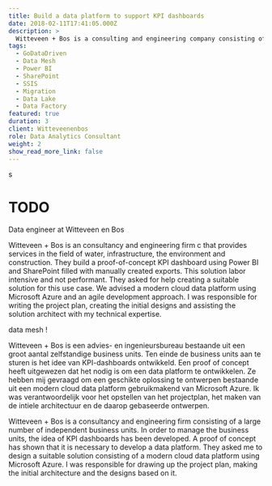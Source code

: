 ```yaml
---
title: Build a data platform to support KPI dashboards
date: 2018-02-11T17:41:05.000Z
description: >
  Witteveen + Bos is a consulting and engineering company consisting of many independent business units. To monitor the performance of the business units, the idea of KPI dashboards was developed. A proof-of-concept showed that there was a need to develop a data platform that would allow the creation of KPI dashboards. My role was to design a suitable solution which consisted of a modern data platform using Microsoft Azure. I was responsible for creating the project plan, initial architecture and designs based on the architecture.
tags:
  - GoDataDriven
  - Data Mesh
  - Power BI
  - SharePoint
  - SSIS
  - Migration
  - Data Lake
  - Data Factory
featured: true
duration: 3
client: Witteveenenbos
role: Data Analytics Consultant
weight: 2
show_read_more_link: false
---
```


s

# TODO
Data engineer at Witteveen en Bos


Witteveen + Bos is an consultancy and engineering firm c that provides services in the field of water, infrastructure, the environment and construction. They build a proof-of-concept KPI dashboard using Power BI and SharePoint filled with manually created exports. This solution labor intensive and not performant. They asked for help creating a suitable solution for this use case. We advised a modern cloud data platform using Microsoft Azure and an agile development approach. I was responsible for writing the project plan, creating the initial designs and assisting the solution architect with my technical expertise.

data mesh !

Witteveen + Bos is een advies- en ingenieursbureau bestaande uit een groot aantal zelfstandige business units. Ten einde de business units aan te sturen is het idee van KPI-dashboards ontwikkeld. Een proof of concept heeft uitgewezen dat het nodig is om een data platform te ontwikkelen. Ze hebben mij gevraagd om een geschikte oplossing te ontwerpen bestaande uit een modern cloud data platform gebruikmakend van Microsoft Azure. Ik was verantwoordelijk voor het opstellen van het projectplan, het maken van de intiele architectuur en de daarop gebaseerde ontwerpen.

Witteveen + Bos is a consultancy and engineering firm consisting of a large number of independent business units. In order to manage the business units, the idea of ​​KPI dashboards has been developed. A proof of concept has shown that it is necessary to develop a data platform. They asked me to design a suitable solution consisting of a modern cloud data platform using Microsoft Azure. I was responsible for drawing up the project plan, making the initial architecture and the designs based on it.
